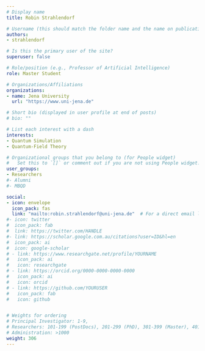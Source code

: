 ```yaml
---
# Display name
title: Robin Strahlendorf

# Username (this should match the folder name and the name on publications)
authors:
- strahlendorf

# Is this the primary user of the site?
superuser: false

# Role/position (e.g., Professor of Artificial Intelligence)
role: Master Student

# Organizations/Affiliations
organizations:
- name: Jena University
  url: "https://www.uni-jena.de"

# Short bio (displayed in user profile at end of posts)
# bio: ""

# List each interest with a dash
interests:
- Quantum Simulation
- Quantum-Field Theory

# Organizational groups that you belong to (for People widget)
#   Set this to `[]` or comment out if you are not using People widget.
user_groups:
- Researchers
#- Alumni
#- MBQD

social:
- icon: envelope
  icon_pack: fas
  link: "mailto:robin.strahlendorf@uni-jena.de"  # For a direct email link, use "mailto:test@example.org".
#- icon: twitter
#  icon_pack: fab
#  link: https://twitter.com/HANDLE
#- link: https://scholar.google.com.au/citations?user=ID&hl=en
#  icon_pack: ai
#  icon: google-scholar
# - link: https://www.researchgate.net/profile/YOURNAME
#   icon_pack: ai
#   icon: researchgate
# - link: https://orcid.org/0000-0000-0000-0000
#   icon_pack: ai
#   icon: orcid
# - link: https://github.com/YOURUSER
#   icon_pack: fab
#   icon: github


# Weights for ordering
# Principal Investigator: 1-9,
# Researchers: 101-199 (PostDocs), 201-299 (PhD), 301-399 (Master), 401-499 (Bachelor)
# Administration: >1000
weight: 306
---
```

